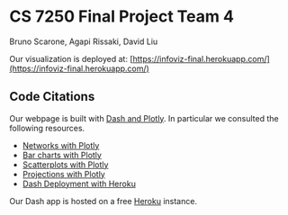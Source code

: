 # CS 7250 Final Project Team 4
Bruno Scarone, Agapi Rissaki, David Liu

Our visualization is deployed at: [https://infoviz-final.herokuapp.com/](https://infoviz-final.herokuapp.com/)

## Code Citations
Our webpage is built with [Dash and Plotly](https://dash.plotly.com/). In particular we consulted the following resources. 
* [Networks with Plotly](https://plotly.com/python/network-graphs/)
* [Bar charts with Plotly](https://plotly.com/python/bar-charts/)
* [Scatterplots with Plotly](https://plotly.com/python/line-and-scatter/)
* [Projections with Plotly](https://plotly.com/python/t-sne-and-umap-projections/)
* [Dash Deployment with Heroku](https://dash.plotly.com/deployment)

Our Dash app is hosted on a free [Heroku](http://heroku.com/) instance. 
